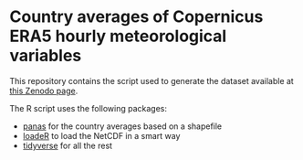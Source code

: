 # Country averages of Copernicus ERA5 hourly meteorological variables

This repository contains the script used to generate the dataset available at [this Zenodo page](https://zenodo.org/record/1489915#.W-8lQXpKjOQ). 

The R script uses the following packages:

- [panas](https://github.com/matteodefelice/panas) for the country averages based on a shapefile
- [loadeR](https://github.com/SantanderMetGroup/loadeR) to load the NetCDF in a smart way
- [tidyverse](https://www.tidyverse.org/) for all the rest


